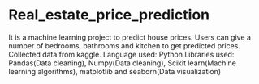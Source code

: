 # Real_estate_price_prediction
It is a machine learning project to predict house prices. Users can give a number of bedrooms, bathrooms and kitchen to get predicted prices. Collected data from kaggle.
Language used: Python
Libraries used: Pandas(Data cleaning), Numpy(Data cleaning), Scikit learn(Machine learning algorithms), matplotlib and seaborn(Data visualization)
